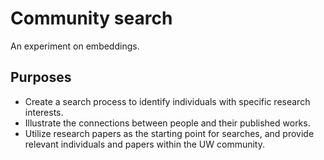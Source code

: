 # Community search

An experiment on embeddings.

## Purposes

- Create a search process to identify individuals with specific research interests.
- Illustrate the connections between people and their published works.
- Utilize research papers as the starting point for searches, and provide relevant individuals and papers within the UW community.
